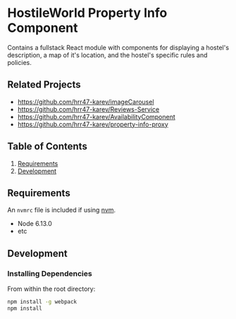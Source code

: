 # HostileWorld Property Info Component

Contains a fullstack React module with components for displaying a hostel's description, a map of it's location, and the hostel's specific rules and policies.

## Related Projects

  - https://github.com/hrr47-karev/imageCarousel
  - https://github.com/hrr47-karev/Reviews-Service
  - https://github.com/hrr47-karev/AvailabilityComponent
  - https://github.com/hrr47-karev/property-info-proxy

## Table of Contents

1. [Requirements](#requirements)
1. [Development](#development)

## Requirements

An `nvmrc` file is included if using [nvm](https://github.com/creationix/nvm).

- Node 6.13.0
- etc

## Development

### Installing Dependencies

From within the root directory:

```sh
npm install -g webpack
npm install
```

